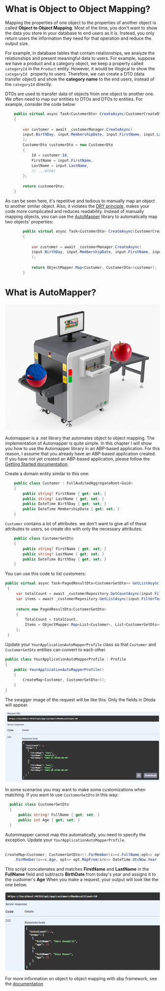 # What is Object to Object Mapping?

Mapping the properties of one object to the properties of another object is called **Object to Object Mapping**. Most of the time, you don't want to show the data you store in your database to end users as it is. Instead, you only return users the information they need for that operation and reduce the output size. 

For example, in database tables that contain relationships, we analyze the relationships and present meaningful data to users. For example, suppose we have a product and a category object, we keep a property called `categoryId` in the `Product` entity. However, it would be illogical to show the `categoryId ` property to users. Therefore, we can create a DTO (data transfer object) and show the **category name**  to the end users, instead of the `categoryId` directly. 

DTOs are used to transfer data of objects from one object to another one. We often need to map our entities to DTOs and DTOs to entities. For example, consider the code below:

````csharp
    public virtual async Task<CustomerDto> CreateAsync(CustomerCreateDto input)
    {

        var customer = await _customerManager.CreateAsync(
        input.BirthDay, input.MembershipDate, input.FirstName, input.LastName
        );
        CustomerDto customerDto = new CustomerDto
        {
            Id = customer.Id,
            FirstName = input.FirstName,
            LastName = input.LastName,
            // ...other
        };
        
        return customerDto;
    }

````
As can be seen here, it's repetitive and tedious to manually map an object to another similar object. Also, it violates the [DRY principle](https://en.wikipedia.org/wiki/Don%27t_repeat_yourself), makes your code more complicated and reduces readability. Instead of manually mapping objects, you can use the  [AutoMapper](https://automapper.org/) library to automatically map two objects' properties:


````csharp
        public virtual async Task<CustomerDto> CreateAsync(CustomerCreateDto input)
        {

            var customer = await _customerManager.CreateAsync(
            input.BirthDay, input.MembershipDate, input.FirstName, input.LastName
            );

            return ObjectMapper.Map<Customer, CustomerDto>(customer);
        }
````

# What is AutoMapper?

![Swagger](./images/automapper.png)

Automapper is a .net library that automates object to object mapping. The implementation of Automapper is quite simple. In this chapter I will show you how to use the Automapper library in an ABP-based application. For this reason, I assume that you already have an ABP-based application created. If you have not yet created an ABP-based application, please follow the [Getting Started documentation](https://docs.abp.io/en/abp/latest/Getting-Started-Create-Solution?UI=MVC&DB=EF&Tiered=No).

Create a domain entity similar to this one: 

````csharp
    public class Customer : FullAuditedAggregateRoot<Guid>
    {
        public string? FirstName { get; set; }
        public string? LastName { get; set; }
        public DateTime BirthDay { get; set; }
        public DateTime MembershipDate { get; set; }
    }
````
`Custumer` contains a lot of attributes. we don't want to give all of these attributes to users, so create dto with only the necessary attributes: 

````csharp
    public class CustomerGetDto
    {
        public string? FirstName { get; set; }
        public string? LastName { get; set; }
        public DateTime BirthDay { get; set; }
    }
````

You can use this code to list customers:

````csharp
public virtual async Task<PagedResultDto<CustomerGetDto>> GetListAsync(GetCustomersInput input)
 {
     var totalCount = await _customerRepository.GetCountAsync(input.FilterText, input.FirstName, input.LastName, input.BirthDayMin, input.BirthDayMax, input.MembershipDateMin, input.MembershipDateMax);
     var items = await _customerRepository.GetListAsync(input.FilterText, input.FirstName, input.LastName, input.BirthDayMin, input.BirthDayMax, input.MembershipDateMin, input.MembershipDateMax, input.Sorting, input.MaxResultCount, input.SkipCount);

     return new PagedResultDto<CustomerGetDto>
     {
         TotalCount = totalCount,
         Items = ObjectMapper.Map<List<Customer>, List<CustomerGetDto>>(items)
     };
 }
````

Update your `YourApplicationAutoMapperProfile` class so that `Customer` and `CustomerGetDto` entities can convert to each other.

````csharp
public class YourApplicationAutoMapperProfile : Profile
{
    public YourApplicationAutoMapperProfile()
    {
        CreateMap<Customer, CustomerGetDto>();
    }
}
````
The swagger image of the request will be like this. Only the fields in Dtoda will appear.

![Swagger](./images/swagger1.png)

In some scenarios you may want to make some customizations when matching. If you want to use `CustomerGetDto` in this way:

````csharp
  public class CustomerGetDto
  {
      public string? FullName { get; set; }
      public int Age { get; set; }
  }
````
Autommapper cannot map this automatically, you need to specify the exception. Update your `YourApplicationAutoMapperProfile`.

````csharp

CreateMap<Customer, CustomerGetDto>().ForMember(c=>c.FullName,opt=> opt.MapFrom(src => src.FirstName + " " + src.LastName))
    .ForMember(c=>c.Age, opt=> opt.MapFrom(src=> DateTime.UtcNow.Year -src.BirthDay.Year));

````
This script concatenates and matches **FirstName** and **LastName** in the **FullName** field and subtracts **BirthDate** from today's year and assigns it to the customer's **Age**
When you make a request, your output will look like the one below.

![Swagger](./images/swagger2.png)

For more information on object to object mapping with abp framework, see the [documentation](https://docs.abp.io/en/abp/latest/Object-To-Object-Mapping)